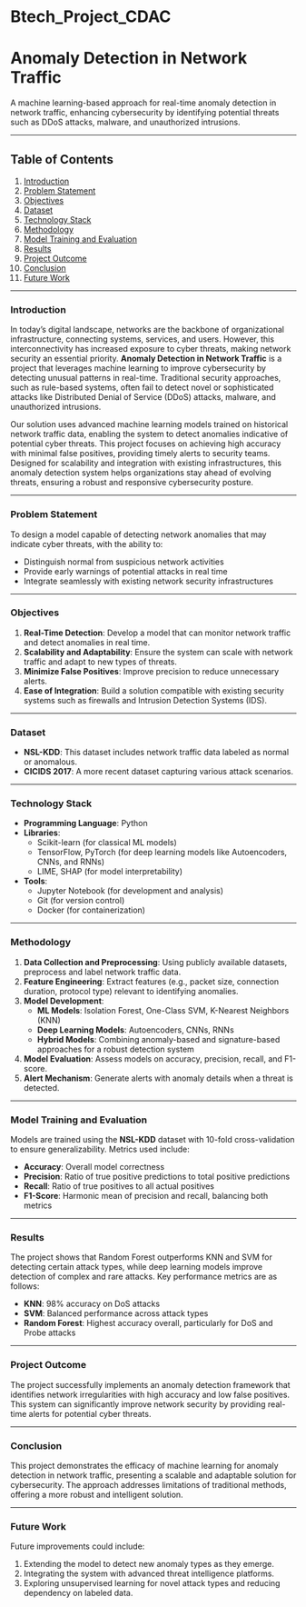 # Btech_Project_CDAC

# Anomaly Detection in Network Traffic

A machine learning-based approach for real-time anomaly detection in network traffic, enhancing cybersecurity by identifying potential threats such as DDoS attacks, malware, and unauthorized intrusions.

---

## Table of Contents
1. [Introduction](#introduction)
2. [Problem Statement](#problem-statement)
3. [Objectives](#objectives)
4. [Dataset](#dataset)
5. [Technology Stack](#technology-stack)
6. [Methodology](#methodology)
7. [Model Training and Evaluation](#model-training-and-evaluation)
8. [Results](#results)
9. [Project Outcome](#project-outcome)
10. [Conclusion](#conclusion)
11. [Future Work](#future-work)

---
### Introduction
In today’s digital landscape, networks are the backbone of organizational infrastructure, connecting systems, services, and users. However, this interconnectivity has increased exposure to cyber threats, making network security an essential priority. **Anomaly Detection in Network Traffic** is a project that leverages machine learning to improve cybersecurity by detecting unusual patterns in real-time. Traditional security approaches, such as rule-based systems, often fail to detect novel or sophisticated attacks like Distributed Denial of Service (DDoS) attacks, malware, and unauthorized intrusions. 

Our solution uses advanced machine learning models trained on historical network traffic data, enabling the system to detect anomalies indicative of potential cyber threats. This project focuses on achieving high accuracy with minimal false positives, providing timely alerts to security teams. Designed for scalability and integration with existing infrastructures, this anomaly detection system helps organizations stay ahead of evolving threats, ensuring a robust and responsive cybersecurity posture.

---

### Problem Statement

To design a model capable of detecting network anomalies that may indicate cyber threats, with the ability to:
- Distinguish normal from suspicious network activities
- Provide early warnings of potential attacks in real time
- Integrate seamlessly with existing network security infrastructures

---

### Objectives

1. **Real-Time Detection**: Develop a model that can monitor network traffic and detect anomalies in real time.
2. **Scalability and Adaptability**: Ensure the system can scale with network traffic and adapt to new types of threats.
3. **Minimize False Positives**: Improve precision to reduce unnecessary alerts.
4. **Ease of Integration**: Build a solution compatible with existing security systems such as firewalls and Intrusion Detection Systems (IDS).

---

### Dataset

- **NSL-KDD**: This dataset includes network traffic data labeled as normal or anomalous.
- **CICIDS 2017**: A more recent dataset capturing various attack scenarios.

---

### Technology Stack

- **Programming Language**: Python
- **Libraries**: 
  - Scikit-learn (for classical ML models)
  - TensorFlow, PyTorch (for deep learning models like Autoencoders, CNNs, and RNNs)
  - LIME, SHAP (for model interpretability)
- **Tools**: 
  - Jupyter Notebook (for development and analysis)
  - Git (for version control)
  - Docker (for containerization)

---

### Methodology
1. **Data Collection and Preprocessing**: Using publicly available datasets, preprocess and label network traffic data.
2. **Feature Engineering**: Extract features (e.g., packet size, connection duration, protocol type) relevant to identifying anomalies.
3. **Model Development**:
   - **ML Models**: Isolation Forest, One-Class SVM, K-Nearest Neighbors (KNN)
   - **Deep Learning Models**: Autoencoders, CNNs, RNNs
   - **Hybrid Models**: Combining anomaly-based and signature-based approaches for a robust detection system
4. **Model Evaluation**: Assess models on accuracy, precision, recall, and F1-score.
5. **Alert Mechanism**: Generate alerts with anomaly details when a threat is detected.

---

### Model Training and Evaluation
Models are trained using the **NSL-KDD** dataset with 10-fold cross-validation to ensure generalizability. Metrics used include:
- **Accuracy**: Overall model correctness
- **Precision**: Ratio of true positive predictions to total positive predictions
- **Recall**: Ratio of true positives to all actual positives
- **F1-Score**: Harmonic mean of precision and recall, balancing both metrics

---

### Results
The project shows that Random Forest outperforms KNN and SVM for detecting certain attack types, while deep learning models improve detection of complex and rare attacks. Key performance metrics are as follows:
- **KNN**: 98% accuracy on DoS attacks
- **SVM**: Balanced performance across attack types
- **Random Forest**: Highest accuracy overall, particularly for DoS and Probe attacks

---

### Project Outcome
The project successfully implements an anomaly detection framework that identifies network irregularities with high accuracy and low false positives. This system can significantly improve network security by providing real-time alerts for potential cyber threats.

---

### Conclusion
This project demonstrates the efficacy of machine learning for anomaly detection in network traffic, presenting a scalable and adaptable solution for cybersecurity. The approach addresses limitations of traditional methods, offering a more robust and intelligent solution.

---

### Future Work
Future improvements could include:
1. Extending the model to detect new anomaly types as they emerge.
2. Integrating the system with advanced threat intelligence platforms.
3. Exploring unsupervised learning for novel attack types and reducing dependency on labeled data.

